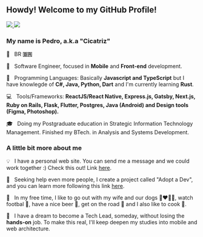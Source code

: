 ## Howdy! Welcome to my GitHub Profile!

<p align="left">
  <a href="mailto:pedrocmello.bsi@gmail.com" alt="Gmail " target="_blank" rel="noreferrer noopener">
    <img src="https://img.shields.io/badge/-Gmail-FF0000?style=flat-square&labelColor=FF0000&logo=gmail&logoColor=white&link=mailto:pedrocmello.bsi@gmail.com" />
  </a>

  <a href="https://www.linkedin.com/in/pedro-c-mello/" alt="Linkedin" target="_blank" rel="noreferrer noopener">
    <img src="https://img.shields.io/badge/-Linkedin-0e76a8?style=flat-square&logo=Linkedin&logoColor=white&link=https://www.linkedin.com/in/pedro-c-mello/" />
  </a>
</p>  

### My name is Pedro, a.k.a "Cicatriz"

<p align="left">
  📌 &nbsp; BR <strong>🇧🇷</strong>
</p>
<p align="left">
  💼 &nbsp; Software Engineer, focused in <strong>Mobile</strong> and <strong>Front-end</strong> development.
</p>
<p align="left">
  🚀 &nbsp; Programming Languages: Basically <strong>Javascript and TypeScript</strong> but I have knowlegde of <strong>C#, Java, Python, Dart</strong> and I'm currently learning <strong>Rust</strong>.
</p>
<p align="left">
  💻 &nbsp; Tools/Frameworks: <strong>ReactJS/React Native, Express.js, Gatsby, Next.js, Ruby on Rails, Flask, Flutter, Postgres, Java (Android) and Design tools (Figma, Photoshop).</strong>
</p>
<p align="left">
  🎓 &nbsp; Doing my Postgraduate education in Strategic Information Technology Management. Finished my BTech. in Analysis and Systems Development.
</p>

### A little bit more about me

<p align="left">
  💡 &nbsp; I have a personal web site. You can send me a message and we could work together :) Check this out! Link <a href="https://cicatriz.dev" alt="personal web site" target="_blank" rel="noreferrer noopener">here</a>.
</p>
<p align="left">
  🎯 &nbsp; Seeking help even more people, I create a project called "Adopt a Dev", and you can learn more following this link <a href="https://github.com/pedrocmello/adote-um-dev" alt="adopt a dev link" target="_blank" rel="noreferrer noopener">here</a>.
</p>
<p align="left">
  🍺 &nbsp; In my free time, I like to go out with my wife and our dogs 👩‍❤️‍👨🐶, watch footbal 🏈, have a nice beer 🍻, get on the road 🚗 and I also like to cook 🥣.
</p>
<p align="left">
  🧭 &nbsp; I have a dream to become a Tech Lead, someday, without losing the <strong>hands-on</strong> job. To make this real, I'll keep deepen my studies into mobile and web architecture.
</p>  
